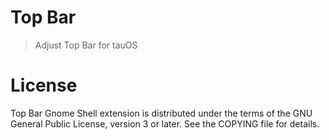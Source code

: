 # Top Bar

> Adjust Top Bar for tauOS

# License
Top Bar Gnome Shell extension is distributed under the terms of the GNU General Public License, version 3 or later. See the COPYING file for details.